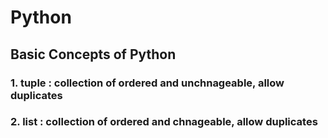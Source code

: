 # Python
## Basic Concepts of Python

### 1. tuple : collection of ordered and unchnageable, allow duplicates
### 2. list  : collection of ordered and chnageable, allow duplicates
